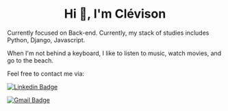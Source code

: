 <h1 align="center">Hi 👋, I'm Clévison</h1>

Currently focused on Back-end. Currently, my stack of studies includes Python, Django, Javascript.

When I'm not behind a keyboard, I like to listen to music, watch movies, and go to the beach.

Feel free to contact me via:

[![Linkedin Badge](https://img.shields.io/badge/-clevison-blue?style=flat&logo=Linkedin&logoColor=white&link=https://www.linkedin.com/in/clévison-barbosa-9b1803203/)](https://www.linkedin.com/in/clévison-barbosa-9b1803203/)

[![Gmail Badge](https://img.shields.io/badge/barbosaclevison@gmail.com-d14836?style=flat&logo=Gmail&logoColor=white&link=mailto:mailto:barbosaclevison@gmail.com)](mailto:barbosaclevison@gmail.com)

